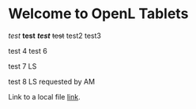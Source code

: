 # Welcome to OpenL Tablets

*test*
**test**
***test***
~~test~~
test2
test3
 
 test 4
 test 6
 
 test 7 LS
 
 test 8 LS requested by AM
 
Link to a local file [link](Test.xlsx).
